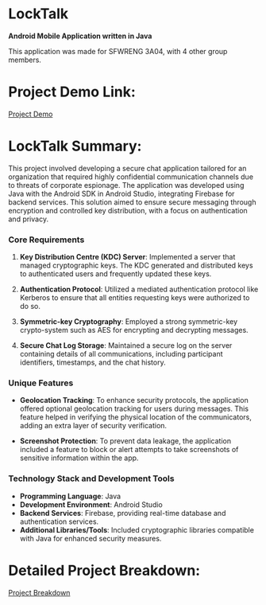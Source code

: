 # LockTalk

**Android Mobile Application written in Java**

This application was made for SFWRENG 3A04, with 4 other group members.

# Project Demo Link:

[Project Demo](https://youtu.be/3CSwkFuFJS4)

# LockTalk Summary:

This project involved developing a secure chat application tailored for an organization that required highly confidential communication channels due to threats of corporate espionage. The application was developed using Java with the Android SDK in Android Studio, integrating Firebase for backend services. This solution aimed to ensure secure messaging through encryption and controlled key distribution, with a focus on authentication and privacy.

### Core Requirements

1. **Key Distribution Centre (KDC) Server**: Implemented a server that managed cryptographic keys. The KDC generated and distributed keys to authenticated users and frequently updated these keys.

2. **Authentication Protocol**: Utilized a mediated authentication protocol like Kerberos to ensure that all entities requesting keys were authorized to do so.

3. **Symmetric-key Cryptography**: Employed a strong symmetric-key crypto-system such as AES for encrypting and decrypting messages.

4. **Secure Chat Log Storage**: Maintained a secure log on the server containing details of all communications, including participant identifiers, timestamps, and the chat history.

### Unique Features

- **Geolocation Tracking**: To enhance security protocols, the application offered optional geolocation tracking for users during messages. This feature helped in verifying the physical location of the communicators, adding an extra layer of security verification.

- **Screenshot Protection**: To prevent data leakage, the application included a feature to block or alert attempts to take screenshots of sensitive information within the app.

### Technology Stack and Development Tools

- **Programming Language**: Java
- **Development Environment**: Android Studio
- **Backend Services**: Firebase, providing real-time database and authentication services.
- **Additional Libraries/Tools**: Included cryptographic libraries compatible with Java for enhanced security measures.


# Detailed Project Breakdown:

[Project Breakdown](https://github.com/Aryanpatel335/LockTalk/files/15211016/3A04_D4.pdf)



